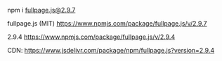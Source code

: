 npm i fullpage.js@2.9.7


fullpage.js (MIT)
https://www.npmjs.com/package/fullpage.js/v/2.9.7

2.9.4
https://www.npmjs.com/package/fullpage.js/v/2.9.4

CDN:
https://www.jsdelivr.com/package/npm/fullpage.js?version=2.9.4